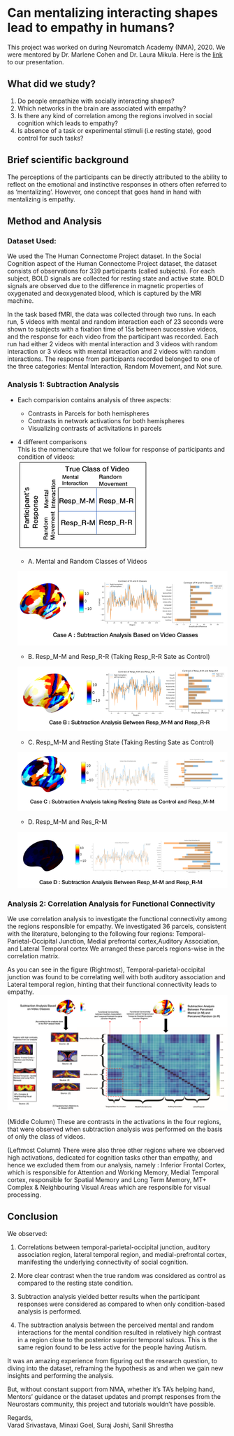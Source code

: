 # Can mentalizing interacting shapes lead to empathy in humans?

This project was worked on during Neuromatch Academy (NMA), 2020.  We were mentored by Dr. Marlene Cohen and Dr. Laura Mikula.
Here is the [link](https://www.youtube.com/watch?v=ZSeQvp-rpTE) to our presentation.

## What did we study?
1. Do people empathize with socially interacting shapes?  
2. Which networks in the brain are associated with empathy?
3. Is there any kind of correlation among the regions involved in social cognition which leads to empathy? 
4. Is absence of a task or experimental stimuli (i.e resting state), good control for such tasks? 

## Brief scientific background 
The perceptions of the participants can be directly attributed to the ability to reflect on the emotional and instinctive responses in others often referred to as ‘mentalizing’. However, one concept that goes hand in hand with mentalizing is empathy. 

## Method and Analysis
### Dataset Used: 
We used the The Human Connectome Project dataset. In the Social Cognition aspect of the Human Connectome Project dataset, the dataset consists of observations for 339      participants (called subjects). For each subject, BOLD signals are collected for resting state and active state. BOLD signals are observed due to the difference in magnetic properties of oxygenated and deoxygenated blood, which is captured by the MRI machine. 

In the task based fMRI, the data was collected through two runs. In each run, 5 videos with mental and random interaction each of 23 seconds were shown to subjects with a fixation time of 15s between successive videos, and the response for each video from the participant was recorded. Each run had either 2 videos with mental interaction and 3 videos with random interaction or 3 videos with mental interaction and 2 videos with random interactions. The response from participants recorded belonged to one of the three categories: Mental Interaction, Random Movement, and Not sure.

### Analysis 1: Subtraction Analysis 
- Each comparision contains analysis of three aspects:
  - Contrasts in Parcels for both hemispheres
  - Contrasts in network activations for both hemispheres
  - Visualizing contrasts of activitations in parcels
  
- 4 different comparisons <br/> 
This is the nomenclature that we follow for response of participants and condition of videos:<br/>
![Nomenclature](images/nomen.PNG?raw=true "Nomenclature")
  - A. Mental and Random Classes of Videos
  
  ![Case A](images/A.PNG?raw=true "Case A")
  
  - B. Resp_M-M and Resp_R-R (Taking Resp_R-R Sate as Control)
  
  ![Case A](images/BI.PNG?raw=true "Case B")
  
  - C. Resp_M-M and Resting State (Taking Resting Sate as Control)
  
  ![Case C](images/C.PNG?raw=true "Case C")
  
  - D. Resp_M-M and Res_R-M 
  
  ![Case D](images/D.PNG?raw=true "Case D")
  
  
### Analysis 2: Correlation Analysis for Functional Connectivity
We use correlation analysis to investigate the functional connectivity among the regions responsible for empathy. We investigated 36 parcels, consistent with the literature, belonging to the following four regions: Temporal-Parietal-Occipital Junction, Medial prefrontal cortex,Auditory Association, and Lateral Temporal cortex
We arranged these parcels regions-wise in the correlation matrix.

As you can see in the figure (Rightmost), Temporal-parietal-occipital junction was found to be correlating well with both auditory association and Lateral temporal region, hinting that their functional connectivity leads to empathy.
![FC](images/fc.PNG?raw=true "Functional Connectivity Analysis")

(Middle Column) These are contrasts in the activations in the four regions, that were observed when subtraction analysis was performed on the basis of only the class of videos.

(Leftmost Column) There were also three other regions where we observed high activations, dedicated for cognition tasks other than empathy, and hence we excluded them from our analysis, namely : 
Inferior Frontal Cortex, which is responsible for Attention and Working Memory, Medial Temporal cortex, responsible for Spatial Memory and Long Term Memory, MT+ Complex & Neighbouring Visual Areas which are responsible for visual processing. 

## Conclusion
We observed:
1. Correlations between temporal-parietal-occipital junction, auditory association region, lateral temporal region, and medial-prefrontal cortex, manifesting the underlying connectivity of social cognition.

2. More clear contrast when the true random was considered as control as compared to the resting state condition.

3. Subtraction analysis yielded better results when the participant responses were considered as compared to when only condition-based analysis is performed.

4. The subtraction analysis between the perceived mental and random interactions for the mental condition resulted in relatively high contrast in a region close to the posterior superior temporal sulcus. This is the same region found to be less active for the people having Autism.

It was an amazing experience from figuring out the research question, to diving into the dataset, reframing the hypothesis as and when we gain new insights and performing the analysis.

But, without constant support from NMA, whether it’s TA’s helping hand, Mentors’ guidance or the dataset updates and prompt responses from the Neurostars community, this project and tutorials wouldn’t have possible.

Regards,<br/>
Varad Srivastava, Minaxi Goel, Suraj Joshi, Sanil Shrestha
